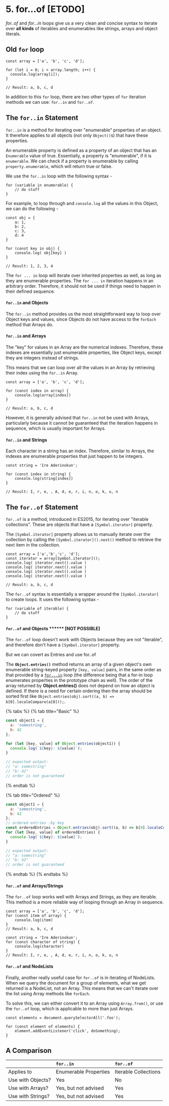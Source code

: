 # 5. for...of \[ETODO\]

_for..of_ and _for…in_ loops give us a very clean and concise syntax to iterate over **all kinds** of iterables and enumerables like strings, arrays and object literals. 



## Old `for` loop

```text
const array = ['a', 'b', 'c', 'd'];

for (let i = 0; i < array.length; i++) {
  console.log(array[i]);
}

// Result: a, b, c, d
```

In addition to this `for` loop, there are two other types of `for` iteration methods we can use: `for..in` and `for..of`.

## The `for..in` Statement

`for..in` is a method for iterating over "enumerable" properties of an object. It therefore applies to all objects \(not only `Object()`s\) that have these properties.

An enumerable property is defined as a property of an object that has an `Enumerable` value of true. Essentially, a property is "enumerable", if it is `enumerable`. We can check if a property is enumerable by calling `property.enumerable`, which will return true or false.

We use the `for..in` loop with the following syntax -

```text
for (variable in enumerable) {
	// do stuff
}
```

For example, to loop through and `console.log` all the values in this Object, we can do the following -

```text
const obj = {
	a: 1,
	b: 2,
	c: 3,
	d: 4
}

for (const key in obj) {
	console.log( obj[key] )
}

// Result: 1, 2, 3, 4
```

The `for ... in` loop will iterate over inherited properties as well, as long as they are enumerable properties. The `for ... in` iteration happens in an arbitrary order. Therefore, it should not be used if things need to happen in their defined sequence.

#### `for..in` and Objects <a id="forinandobjects"></a>

The `for..in` method provides us the most straightforward way to loop over Object keys and values, since Objects do not have access to the `forEach` method that Arrays do.

#### `for..in` and Arrays <a id="forinandarrays"></a>

The "key" for values in an Array are the numerical indexes. Therefore, these indexes are essentially just enumerable properties, like Object keys, except they are integers instead of strings.

This means that we can loop over all the values in an Array by retrieving their index using the `for..in` Array.

```text
const array = ['a', 'b', 'c', 'd'];

for (const index in array) {
	console.log(array[index])
}

// Result: a, b, c, d
```

However, it is generally advised that `for..in` not be used with Arrays, particularly because it cannot be guaranteed that the iteration happens in sequence, which is usually important for Arrays.

#### `for..in` and Strings <a id="forinandstrings"></a>

Each character in a string has an index. Therefore, similar to Arrays, the indexes are enumerable properties that just happen to be integers.

```text
const string = 'Ire Aderinokun';

for (const index in string) {
    console.log(string[index])
}

// Result: I, r, e, , A, d, e, r, i, n, o, k, u, n
```

## The `for..of` Statement

`for..of` is a method, introduced in ES2015, for iterating over "iterable collections". These are objects that have a `[Symbol.iterator]` property.

The `[Symbol.iterator]` property allows us to manually iterate over the collection by calling the `[Symbol.iterator]().next()` method to retrieve the next item in the collection.

```text
const array = ['a','b','c', 'd'];
const iterator = array[Symbol.iterator]();
console.log( iterator.next().value )
console.log( iterator.next().value )
console.log( iterator.next().value )
console.log( iterator.next().value )

// Result: a, b, c, d
```

The `for..of` syntax is essentially a wrapper around the `[Symbol.iterator]` to create loops. It uses the following syntax -

```text
for (variable of iterable) {
	// do stuff
}
```

#### `for..of` and Objects \*\*\*\*\*\* \[NOT POSSIBLE\] <a id="forofandobjects"></a>

The `for..of` loop doesn't work with Objects because they are not "iterable", and therefore don't have a `[Symbol.iterator]` property.

But we can covert as Entries and use for..of

The **`Object.entries()`** method returns an array of a given object's own enumerable string-keyed property `[key, value]` pairs, in the same order as that provided by a [`for...in`](https://developer.mozilla.org/en-US/docs/Web/JavaScript/Reference/Statements/for...in) loop \(the difference being that a for-in loop enumerates properties in the prototype chain as well\). The order of the array returned by **Object.entries\(\)** does not depend on how an object is defined. If there is a need for certain ordering then the array should be sorted first like `Object.entries(obj).sort((a, b) => b[0].localeCompare(a[0]));`.

{% tabs %}
{% tab title="Basic" %}
```javascript
const object1 = {
  a: 'somestring',
  b: 42
};

for (let [key, value] of Object.entries(object1)) {
  console.log(`${key}: ${value}`);
}

// expected output:
// "a: somestring"
// "b: 42"
// order is not guaranteed
```
{% endtab %}

{% tab title="Ordered" %}
```javascript
const object1 = {
  a: 'somestring',
  b: 42
};
// ordered entries -by key
const orderedEntries = Object.entries(obj).sort((a, b) => b[0].localeCompare(a[0]));
for (let [key, value] of orderedEntries) {
  console.log(`${key}: ${value}`);
}

// expected output:
// "a: somestring"
// "b: 42"
// order is not guaranteed
```
{% endtab %}
{% endtabs %}

#### `for..of` and Arrays/Strings <a id="forofandarraysstrings"></a>

The `for..of` loop works well with Arrays and Strings, as they are iterable. This method is a more reliable way of looping through an Array in sequence.

```text
const array = ['a', 'b', 'c', 'd'];
for (const item of array) {
	console.log(item)
}
// Result: a, b, c, d

const string = 'Ire Aderinokun';
for (const character of string) {
	console.log(character)
}
// Result: I, r, e, , A, d, e, r, i, n, o, k, u, n
```

#### `for..of` and NodeLists <a id="forofandnodelists"></a>

Finally, another really useful case for `for..of` is in iterating of NodeLists. When we query the document for a group of elements, what we get returned is a NodeList, not an Array. This means that we can't iterate over the list using Array methods like `forEach`.

To solve this, we can either convert it to an Array using `Array.from()`, or use the `for..of` loop, which is applicable to more than just Arrays.

```text
const elements = document.querySelectorAll('.foo');

for (const element of elements) {
    element.addEventListener('click', doSomething);
}
```

## A Comparison

|  | `for..in` | `for..of` |
| :--- | :--- | :--- |
| Applies to | Enumerable Properties | Iterable Collections |
| Use with Objects? | Yes | No |
| Use with Arrays? | Yes, but not advised | Yes |
| Use with Strings? | Yes, but not advised | Yes |



